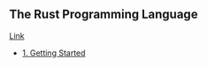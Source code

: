 ## The Rust Programming Language
[Link](https://doc.rust-lang.org/book/)

- [1. Getting Started](https://github.com/r3j0/LearningRust/blob/main/Docs/book1/book1_chapter/book1_chapter1.md)